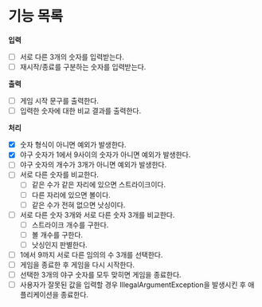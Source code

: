 # 기능 목록

**입력**

- [ ] 서로 다른 3개의 숫자를 입력받는다.
- [ ] 재시작/종료를 구분하는 숫자를 입력받는다.

**출력**

- [ ] 게임 시작 문구를 출력한다.
- [ ] 입력한 숫자에 대한 비교 결과를 출력한다.

**처리**

- [X] 숫자 형식이 아니면 예외가 발생한다.
- [X] 야구 숫자가 1에서 9사이의 숫자가 아니면 예외가 발생한다.
- [ ] 야구 숫자의 개수가 3개가 아니면 예외가 발생한다.
- [ ] 서로 다른 숫자를 비교한다.
    - [ ] 같은 수가 같은 자리에 있으면 스트라이크이다.
    - [ ] 다른 자리에 있으면 볼이다.
    - [ ] 같은 수가 전혀 없으면 낫싱이다.
- [ ] 서로 다른 숫자 3개와 서로 다른 숫자 3개를 비교한다.
    - [ ] 스트라이크 개수를 구한다.
    - [ ] 볼 개수를 구한다.
    - [ ] 낫싱인지 판별한다.
- [ ] 1에서 9까지 서로 다른 임의의 수 3개를 선택한다.
- [ ] 게임을 종료한 후 게임을 다시 시작한다.
- [ ] 선택한 3개의 야구 숫자를 모두 맞히면 게임을 종료한다.
- [ ] 사용자가 잘못된 값을 입력할 경우 IllegalArgumentException을 발생시킨 후 애플리케이션을 종료한다.
